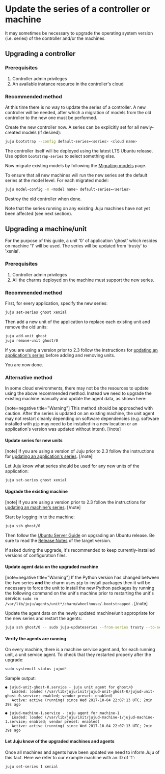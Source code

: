<!--
Todo:
- Warning: Juju versions hardcoded
- Should eventually remove the two "prior to 2.3" Notes
-->

# Update the series of a controller or machine

It may sometimes be necessary to upgrade the operating system version (i.e.
series) of the controller and/or the machines.

## Upgrading a controller

### Prerequisites

  1. Controller admin privileges
  1. An available instance resource in the controller's cloud

### Recommended method

At this time there is no way to update the series of a controller. A new
controller will be needed, after which a migration of models from the old
controller to the new one must be performed.

Create the new controller now. A series can be explicitly set for all
newly-created models (if desired):

```bash
juju bootstrap --config default-series=<series> <cloud name>
```

The controller itself will be deployed using the latest LTS Ubuntu release. Use
option `bootstrap-series` to select something else.

Now migrate existing models by following the [Migrating models][models-migrate]
page.

To ensure that all new machines will run the new series set the default series
at the model level. For each migrated model:

```bash
juju model-config -m <model name> default-series=<series>
```

Destroy the old controller when done.

Note that the series running on any existing Juju machines have not yet been
affected (see next section).

## Upgrading a machine/unit

For the purpose of this guide, a unit '0' of application 'ghost' which resides
on machine '1' will be used. The series will be updated from 'trusty' to
'xenial'.

### Prerequisites

  1. Controller admin privileges
  1. All the charms deployed on the machine must support the new series.

### Recommended method

First, for every application, specify the new series:

```bash
juju set-series ghost xenial
```

Then add a new unit of the application to replace each existing unit and remove
the old units:

```bash
juju add-unit ghost
juju remove-unit ghost/0
```

If you are using a version prior to 2.3 follow the instructions for
[updating an application's series][app-update] before adding and removing
units.

You are now done.

### Alternative method

In some cloud environments, there may not be the resources to update using the
above recommended method. Instead we need to upgrade the existing machine
manually and update the agent data, as shown here:

[note=negative title="Warning"]
This method should be approached with caution. After the series is updated
on an existing machine, the unit agent may not restart cleanly depending on
software dependencies (e.g. software installed with `pip` may need to be
installed in a new location or an application's version was updated
without intent).
[/note]

#### Update series for new units

[note]
If you are using a version of Juju prior to 2.3 follow the instructions for
[updating an application's series][app-update].
[/note]

Let Juju know what series should be used for any new units of the application:

```bash
juju set-series ghost xenial
```

#### Upgrade the existing machine

[note]
If you are using a version prior to 2.3 follow the instructions for
[updating an machine's series][mach-update].
[/note]

Start by logging in to the machine:

```bash
juju ssh ghost/0
```

Then follow the [Ubuntu Server Guide][serverguide-upgrade] on upgrading an
Ubuntu release. Be sure to read the [Release Notes][ubuntu-releases] of the
target version.

If asked during the upgrade, it's recommended to keep currently-installed
versions of configuration files.

#### Update agent data on the upgraded machine

[note=negative title="Warning"]
If the Python version has changed between the two series **and** the charm
uses `pip` to install packages then it will be necessary to force the unit
to install the new Python packages by running the following command on the
unit's machine prior to restarting the unit's service:
`sudo rm /var/lib/juju/agents/unit*/charm/wheelhouse/.bootstrapped` .
[/note]

Update the agent data on the newly updated machine/unit appropriate for the new
series and restart the agents:

```bash
juju ssh ghost/0 -- sudo juju-updateseries --from-series trusty --to-series xenial --start-agents
```

#### Verify the agents are running

On every machine, there is a machine service agent and, for each running unit,
a unit service agent. To check that they restarted properly after the upgrade:

```bash
sudo systemctl status jujud*
```

Sample output:

```no-highlight
● jujud-unit-ghost-0.service - juju unit agent for ghost/0
   Loaded: loaded (/var/lib/juju/init/jujud-unit-ghost-0/jujud-unit-ghost-0.service; enabled; vendor preset: enabled)
   Active: active (running) since Wed 2017-10-04 22:07:13 UTC; 2min 39s ago

● jujud-machine-1.service - juju agent for machine-1
   Loaded: loaded (/var/lib/juju/init/jujud-machine-1/jujud-machine-1.service; enabled; vendor preset: enabled)
   Active: active (running) since Wed 2017-10-04 22:07:13 UTC; 2min 39s ago
```

#### Let Juju know of the upgraded machines and agents

Once all machines and agents have been updated we need to inform Juju of this
fact. Here we refer to our example machine with an ID of '1':

```bash
juju set-series 1 xenial
```


<!-- LINKS -->

[models-migrate]: ./models-migrate.html
[app-update]: https://jujucharms.com/docs/2.2/howto-applicationupdateseries
[mach-update]: https://jujucharms.com/docs/2.2/howto-machineupdateseries
[serverguide-upgrade]: https://help.ubuntu.com/lts/serverguide/installing-upgrading.html
[ubuntu-releases]: https://wiki.ubuntu.com/Releases
[systemd]: https://wiki.ubuntu.com/SystemdForUpstartUsers
